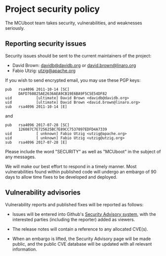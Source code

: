 # Project security policy

The MCUboot team takes security, vulnerabilities, and weaknesses seriously.

## Reporting security issues

Security issues should be sent to the current maintainers of the project:

- David Brown: davidb@davidb.org or david.brown@linaro.org
- Fabio Utzig: utzig@apache.org

If you wish to send encrypted email, you may use these PGP keys:

    pub   rsa4096 2011-10-14 [SC]
          DAFD760825AE2636AEA9CB19E6BA9F5C5E54DF82
    uid           [ultimate] David Brown <davidb@davidb.org>
    uid           [ultimate] David Brown <david.brown@linaro.org>
    sub   rsa4096 2011-10-14 [E]

and

    pub   rsa4096 2017-07-28 [SC]
          126087C7E725625BC7E89CC7537097EDFD4A7339
    uid           [ unknown] Fabio Utzig <utzig@apache.org>
    uid           [ unknown] Fabio Utzig <utzig@utzig.org>
    sub   rsa4096 2017-07-28 [E]

Please include the word "SECURITY" as well as "MCUboot" in the subject of any messages.

We will make our best effort to respond in a timely manner.
Most vulnerabilities found within published code will undergo an embargo of 90 days to allow time fixes to be developed and deployed.

## Vulnerability advisories

Vulnerability reports and published fixes will be reported as follows:

- Issues will be entered into Github's [Security Advisory system](https://github.com/mcu-tools/mcuboot/security/advisories), with the interested parties (including the reporter) added as viewers.

- The release notes will contain a reference to any allocated CVE(s).

- When an embargo is lifted, the Security Advisory page will be made public, and the public CVE database will be updated with all relevant information.
